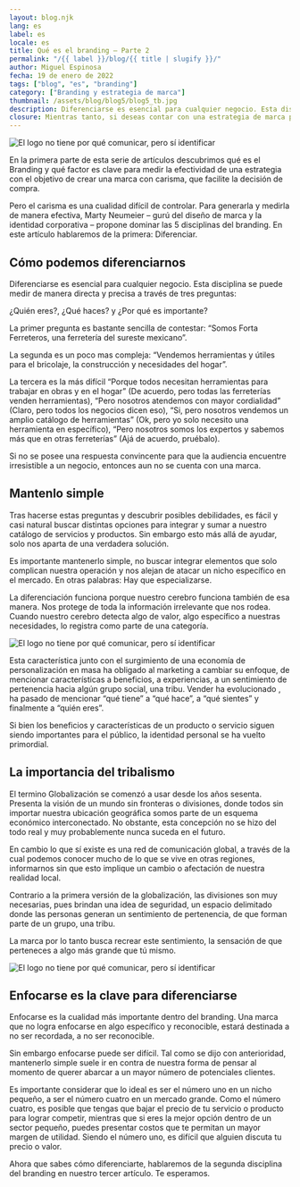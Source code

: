```yaml
---
layout: blog.njk
lang: es
label: es
locale: es
title: Qué es el branding – Parte 2
permalink: "/{{ label }}/blog/{{ title | slugify }}/"
author: Miguel Espinosa
fecha: 19 de enero de 2022
tags: ["blog", "es", "branding"]
category: ["Branding y estrategia de marca"]
thumbnail: /assets/blog/blog5/blog5_tb.jpg
description: Diferenciarse es esencial para cualquier negocio. Esta disciplina se puede medir de manera directa y precisa a través de tres preguntas. ¿Quién eres?, ¿Qué haces? y ¿Por qué es importante? La primera es fácil, las demas no tanto.
closure: Mientras tanto, si deseas contar con una estrategia de marca para tu negocio, contáctanos, nos especializamos en branding y gestión de marca.
---
```


![El logo no tiene por qué comunicar, pero sí identificar](/assets/blog/blog5/blog5a.jpg)

En la primera parte de esta serie de artículos descubrimos qué es el Branding y qué factor es clave para medir la efectividad de una estrategia con el objetivo de crear una marca con carisma, que facilite la decisión de compra.

Pero el carisma es una cualidad difícil de controlar. Para generarla y medirla de manera efectiva, Marty Neumeier – gurú del diseño de marca y la identidad corporativa – propone dominar las 5 disciplinas del branding. En este artículo hablaremos de la primera: Diferenciar.

## Cómo podemos diferenciarnos

Diferenciarse es esencial para cualquier negocio. Esta disciplina se puede medir de manera directa y precisa a través de tres preguntas:

¿Quién eres?, ¿Qué haces? y ¿Por qué es importante?

La primer pregunta es bastante sencilla de contestar: “Somos Forta Ferreteros, una ferretería del sureste mexicano”.

La segunda es un poco mas compleja: “Vendemos herramientas y útiles para el bricolaje, la construcción y necesidades del hogar”.

La tercera es la más difícil “Porque todos necesitan herramientas para trabajar en obras y en el hogar” (De acuerdo, pero todas las ferreterías venden herramientas), “Pero nosotros atendemos con mayor cordialidad” (Claro, pero todos los negocios dicen eso), “Si, pero nosotros vendemos un amplio catálogo de herramientas” (Ok, pero yo solo necesito una herramienta en específico), “Pero nosotros somos los expertos y sabemos más que en otras ferreterías” (Ajá de acuerdo, pruébalo).

Si no se posee una respuesta convincente para que la audiencia encuentre irresistible a un negocio, entonces aun no se cuenta con una marca.

## Mantenlo simple

Tras hacerse estas preguntas y descubrir posibles debilidades, es fácil y casi natural buscar distintas opciones para integrar y sumar a nuestro catálogo de servicios y productos. Sin embargo esto más allá de ayudar, solo nos aparta de una verdadera solución.

Es importante mantenerlo simple, no buscar integrar elementos que solo complican nuestra operación y nos alejan de atacar un nicho específico en el mercado. En otras palabras: Hay que especializarse.

La diferenciación funciona porque nuestro cerebro funciona también de esa manera. Nos protege de toda la información irrelevante que nos rodea. Cuando nuestro cerebro detecta algo de valor, algo específico a nuestras necesidades, lo registra como parte de una categoría.

![El logo no tiene por qué comunicar, pero sí identificar](/assets/blog/blog5/blog5b.jpg)

Esta característica junto con el surgimiento de una economía de personalización en masa ha obligado al marketing a cambiar su enfoque, de mencionar características a beneficios, a experiencias, a un sentimiento de pertenencia hacia algún grupo social, una tribu. Vender ha evolucionado , ha pasado de mencionar “qué tiene” a “qué hace”, a “qué sientes” y finalmente a “quién eres”.

Si bien los beneficios y características de un producto o servicio siguen siendo importantes para el público, la identidad personal se ha vuelto primordial.

## La importancia del tribalismo

El termino Globalización se comenzó a usar desde los años sesenta. Presenta la visión de un mundo sin fronteras o divisiones, donde todos sin importar nuestra ubicación geográfica somos parte de un esquema económico interconectado. No obstante, esta concepción no se hizo del todo real y muy probablemente nunca suceda en el futuro.

En cambio lo que sí existe es una red de comunicación global, a través de la cual podemos conocer mucho de lo que se vive en otras regiones, informarnos sin que esto implique un cambio o afectación de nuestra realidad local.

Contrario a la primera versión de la globalización, las divisiones son muy necesarias, pues brindan una idea de seguridad, un espacio delimitado donde las personas generan un sentimiento de pertenencia, de que forman parte de un grupo, una tribu.

La marca por lo tanto busca recrear este sentimiento, la sensación de que perteneces a algo más grande que tú mismo.

![El logo no tiene por qué comunicar, pero sí identificar](/assets/blog/blog5/blog5c.jpg)

## Enfocarse es la clave para diferenciarse

Enfocarse es la cualidad más importante dentro del branding. Una marca que no logra enfocarse en algo específico y reconocible, estará destinada a no ser recordada, a no ser reconocible.

Sin embargo enfocarse puede ser difícil. Tal como se dijo con anterioridad, mantenerlo simple suele ir en contra de nuestra forma de pensar al momento de querer abarcar a un mayor número de potenciales clientes.

Es importante considerar que lo ideal es ser el número uno en un nicho pequeño, a ser el número cuatro en un mercado grande. Como el número cuatro, es posible que tengas que bajar el precio de tu servicio o producto para lograr competir, mientras que si eres la mejor opción dentro de un sector pequeño, puedes presentar costos que te permitan un mayor margen de utilidad. Siendo el número uno, es difícil que alguien discuta tu precio o valor.

Ahora que sabes cómo diferenciarte, hablaremos de la segunda disciplina del branding en nuestro tercer artículo. Te esperamos.
